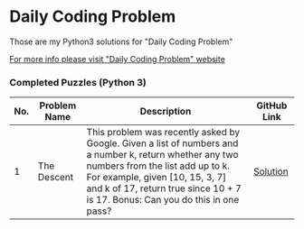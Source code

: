 # Daily Coding Problem

Those are my Python3 solutions for "Daily Coding Problem"

[For more info please visit "Daily Coding Problem" website](https://www.dailycodingproblem.com)

### Completed Puzzles (Python 3)

| No. | Problem Name | Description                                                                                       | GitHub Link |
|-----|--------------|---------------------------------------------------------------------------------------------------|-------------|
|1    |The Descent | This problem was recently asked by Google. Given a list of numbers and a number k, return whether any two numbers from the list add up to k. For example, given [10, 15, 3, 7] and k of 17, return true since 10 + 7 is 17. Bonus: Can you do this in one pass?|[Solution](https://github.com/ikostan/CodinGame/blob/master/CLASSIC_PUZZLE_EASY/THE_DESCENT.py)|






